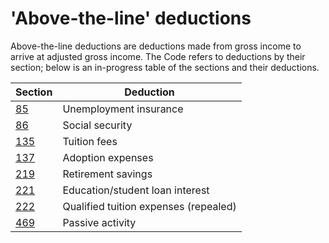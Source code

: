 # 'Above-the-line' deductions

Above-the-line deductions are deductions made from gross income to arrive at adjusted gross income. The Code refers to deductions by their section; below is an in-progress table of the sections and their deductions.

| Section | Deduction |
| --- | --- |
| [85](https://www.law.cornell.edu/uscode/text/26/85) | Unemployment insurance |
| [86](https://www.law.cornell.edu/uscode/text/26/86) | Social security |
| [135](https://www.law.cornell.edu/uscode/text/26/135) | Tuition fees |
| [137](https://www.law.cornell.edu/uscode/text/26/137) | Adoption expenses |
| [219](https://www.law.cornell.edu/uscode/text/26/219) | Retirement savings |
| [221](https://www.law.cornell.edu/uscode/text/26/221) | Education/student loan interest |
| [222](https://www.law.cornell.edu/uscode/text/26/222) | Qualified tuition expenses (repealed) |
| [469](https://www.law.cornell.edu/uscode/text/26/469) | Passive activity |
